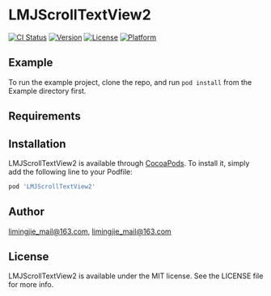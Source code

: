 # LMJScrollTextView2

[![CI Status](http://img.shields.io/travis/limingjie_mail@163.com/LMJScrollTextView2.svg?style=flat)](https://travis-ci.org/limingjie_mail@163.com/LMJScrollTextView2)
[![Version](https://img.shields.io/cocoapods/v/LMJScrollTextView2.svg?style=flat)](http://cocoapods.org/pods/LMJScrollTextView2)
[![License](https://img.shields.io/cocoapods/l/LMJScrollTextView2.svg?style=flat)](http://cocoapods.org/pods/LMJScrollTextView2)
[![Platform](https://img.shields.io/cocoapods/p/LMJScrollTextView2.svg?style=flat)](http://cocoapods.org/pods/LMJScrollTextView2)

## Example

To run the example project, clone the repo, and run `pod install` from the Example directory first.

## Requirements

## Installation

LMJScrollTextView2 is available through [CocoaPods](http://cocoapods.org). To install
it, simply add the following line to your Podfile:

```ruby
pod 'LMJScrollTextView2'
```

## Author

limingjie_mail@163.com, limingjie_mail@163.com

## License

LMJScrollTextView2 is available under the MIT license. See the LICENSE file for more info.
